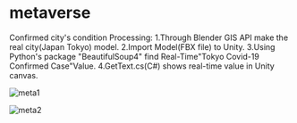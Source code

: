 # metaverse
Confirmed city's condition
Processing:
1.Through Blender GIS API make the real city(Japan Tokyo) model.
2.Import Model(FBX file) to Unity.
3.Using Python's package "BeautifulSoup4" find Real-Time"Tokyo Covid-19 Confirmed Case"Value.
4.GetText.cs(C#) shows real-time value in Unity canvas.

![meta1](https://user-images.githubusercontent.com/67402409/147572337-c2840b71-c525-473c-a44f-4232f81b3b4f.jpg)

![meta2](https://user-images.githubusercontent.com/67402409/147572342-a3433f2f-9f1c-41e0-8a92-8814bf9bc191.jpg)
